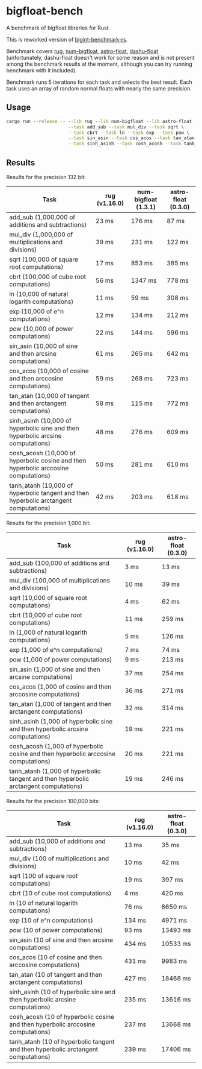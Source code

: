# bigfloat-bench

A benchmark of bigfloat libraries for Rust. 

This is reworked version of [bigint-benchmark-rs](https://github.com/tczajka/bigint-benchmark-rs).

Benchmark covers [rug](https://crates.io/crates/rug), [num-bigfloat](https://crates.io/crates/num-bigfloat), [astro-float](https://crates.io/crates/astro-float), [dashu-float](https://github.com/cmpute/dashu) (unfortunately, dashu-float doesn't work for some reason and is not present among the benchmark results at the moment, although you can try running benchmark with it included). 

Benchmark runs 5 iterations for each task and selects the best result. Each task uses an array of random normal floats with nearly the same precision.

## Usage

``` sh
cargo run --release -- --lib rug --lib num-bigfloat --lib astro-float -n 5 \
                       --task add_sub --task mul_div --task sqrt \
                       --task cbrt --task ln --task exp --task pow \
                       --task sin_asin --task cos_acos --task tan_atan \
                       --task sinh_asinh --task cosh_acosh --task tanh_atanh
```

## Results

Results for the precision 132 bit:

| Task                                                                                   | rug (v1.16.0) | num-bigfloat (1.3.1) | astro-float (0.3.0) |
| --------------                                                                         | ------- | ------ | ------ |
|    add_sub (1,000,000 of additions and subtractions)                                   |  23 ms  |   176 ms  |   87 ms  |
|    mul_div (1,000,000 of multiplications and divisions)                                |  39 ms  |   231 ms  |  122 ms  |
|       sqrt (100,000 of square root computations)                                       |  17 ms  |   853 ms  |  385 ms  |
|       cbrt (100,000 of cube root computations)                                         |  56 ms  |  1347 ms  |  778 ms  |
|         ln (10,000 of natural logarith computations)                                   |  11 ms  |    59 ms  |  308 ms  |
|        exp (10,000 of e^n computations)                                                |  12 ms  |   134 ms  |  212 ms  |
|        pow (10,000 of power computations)                                              |  22 ms  |   144 ms  |  596 ms  |
|   sin_asin (10,000 of sine and then arcsine computations)                              |  61 ms  |   265 ms  |  642 ms  |
|   cos_acos (10,000 of cosine and then arccosine computations)                          |  59 ms  |   268 ms  |  723 ms  |
|   tan_atan (10,000 of tangent and then arctangent computations)                        |  58 ms  |   115 ms  |  772 ms  |
| sinh_asinh (10,000 of hyperbolic sine and then hyperbolic arcsine computations)        |  48 ms  |   276 ms  |  609 ms  |
| cosh_acosh (10,000 of hyperbolic cosine and then hyperbolic arccosine computations)    |  50 ms  |   281 ms  |  610 ms  |
| tanh_atanh (10,000 of hyperbolic tangent and then hyperbolic arctangent computations)  |  42 ms  |   203 ms  |  618 ms  |

Results for the precision 1,000 bit:

| Task                                                                                   | rug (v1.16.0) | astro-float (0.3.0) |
| --------------                                                                         | ------ | ------ |
|    add_sub (100,000 of additions and subtractions)                                     |   3 ms  |   13 ms  |
|    mul_div (100,000 of multiplications and divisions)                                  |  10 ms  |   39 ms  |
|       sqrt (10,000 of square root computations)                                        |   4 ms  |   62 ms  |
|       cbrt (10,000 of cube root computations)                                          |  11 ms  |  259 ms  |
|         ln (1,000 of natural logarith computations)                                    |   5 ms  |  126 ms  |
|        exp (1,000 of e^n computations)                                                 |   7 ms  |   74 ms  |
|        pow (1,000 of power computations)                                               |   9 ms  |  213 ms  |
|   sin_asin (1,000 of sine and then arcsine computations)                               |  37 ms  |  254 ms  |
|   cos_acos (1,000 of cosine and then arccosine computations)                           |  36 ms  |  271 ms  |
|   tan_atan (1,000 of tangent and then arctangent computations)                         |  32 ms  |  314 ms  |
| sinh_asinh (1,000 of hyperbolic sine and then hyperbolic arcsine computations)         |  19 ms  |  221 ms  |
| cosh_acosh (1,000 of hyperbolic cosine and then hyperbolic arccosine computations)     |  20 ms  |  221 ms  |
| tanh_atanh (1,000 of hyperbolic tangent and then hyperbolic arctangent computations)   |  19 ms  |  246 ms  |

Results for the precision 100,000 bits:

| Task                                                                                   | rug (v1.16.0) | astro-float (0.3.0) |
| --------------                                                                         | ------- | -------- |
|    add_sub (10,000 of additions and subtractions)                                      |   13 ms  |     35 ms  |
|    mul_div (100 of multiplications and divisions)                                      |   10 ms  |     42 ms  |
|       sqrt (100 of square root computations)                                           |   19 ms  |    397 ms  |
|       cbrt (10 of cube root computations)                                              |    4 ms  |    420 ms  |
|         ln (10 of natural logarith computations)                                       |   76 ms  |   8650 ms  |
|        exp (10 of e^n computations)                                                    |  134 ms  |   4971 ms  |
|        pow (10 of power computations)                                                  |   93 ms  |  13493 ms  |
|   sin_asin (10 of sine and then arcsine computations)                                  |  434 ms  |  10533 ms  |
|   cos_acos (10 of cosine and then arccosine computations)                              |  431 ms  |   9983 ms  |
|   tan_atan (10 of tangent and then arctangent computations)                            |  427 ms  |  18468 ms  |
| sinh_asinh (10 of hyperbolic sine and then hyperbolic arcsine computations)            |  235 ms  |  13616 ms  |
| cosh_acosh (10 of hyperbolic cosine and then hyperbolic arccosine computations)        |  237 ms  |  13668 ms  |
| tanh_atanh (10 of hyperbolic tangent and then hyperbolic arctangent computations)      |  239 ms  |  17406 ms  |
